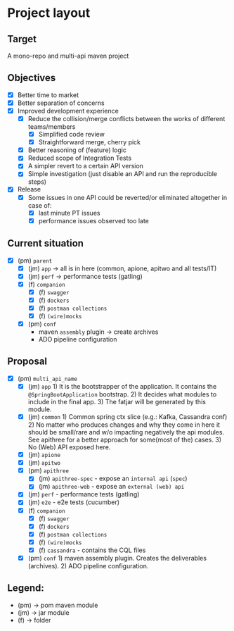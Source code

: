 # Project layout

## Target

A mono-repo and multi-api maven project

## Objectives

- [x] Better time to market
- [x] Better separation of concerns
- [x] Improved development experience
   - [x] Reduce the collision/merge conflicts between the works of different teams/members
       - [x] Simplified code review
       - [x] Straightforward merge, cherry pick
   - [x] Better reasoning of (feature) logic
   - [x] Reduced scope of Integration Tests
   - [x] A simpler revert to a certain API version
   - [x] Simple investigation (just disable an API and run the reproducible steps)
- [x] Release
    - [x] Some issues in one API could be reverted/or eliminated altogether in case of:
        - [x] last minute PT issues
        - [x] performance issues observed too late

## Current situation

- [x] (pm) `parent`
    - [x] (jm) `app`        -> all is in here (common, apione, apitwo and all tests/IT)
    - [x] (jm) `perf`       -> performance tests (gatling)
    - [x] (f) `companion`
        - [x] (f) `swagger`
        - [x] (f) `dockers`
        - [x] (f) `postman collections`
        - [x] (f) `(wire)mocks`
    - [x] (pm) `conf`
        - maven `assembly` plugin         -> create archives
        - ADO pipeline configuration

## Proposal

- [x] (pm) `multi_api_name`
    - [x] (jm) `app`
                        1) It is the bootstrapper of the application. It contains the `@SpringBootApplication` bootstrap.
                        2) It decides what modules to include in the final app.
                        3) The fatjar will be generated by this module.
    - [x] (jm) `common`
                        1) Common spring ctx slice (e.g.: Kafka, Cassandra conf)
                        2) No matter who produces changes and why they come in here it should be small/rare and w/o impacting negatively the api modules. See apithree for a better approach for some(most of the) cases.
                        3) No (Web) API exposed here.
    - [x] (jm) `apione`
    - [x] (jm) `apitwo`
    - [x] (pm) `apithree`
        - [x] (jm) `apithree-spec`
                        - expose an `internal api` (`spec`)
        - [x] (jm) `apithree-web`
                        - expose an `external (web) api`
    - [x] (jm) `perf`
                        - performance tests (gatling)
    - [x] (jm) `e2e`
                        - e2e tests (cucumber)
    - [x] (f) `companion`
        - [x] (f) `swagger`
        - [x] (f) `dockers`
        - [x] (f) `postman collections`
        - [x] (f) `(wire)mocks`
        - [x] (f) `cassandra`
                        - contains the CQL files
    - [x] (pm) `conf`
                        1) maven assembly plugin. Creates the deliverables (archives).
                        2) ADO pipeline configuration.

## Legend:
- (pm)      -> pom maven module
- (jm)      -> jar module
- (f)       -> folder

